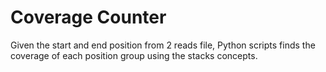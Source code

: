 # Coverage Counter

Given the start and end position from 2 reads file, Python scripts finds the coverage of each position group using the stacks concepts.
